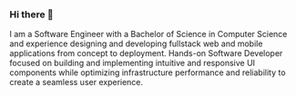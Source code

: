 ### Hi there 👋   
   
I am a Software Engineer with a Bachelor of Science in Computer Science and experience designing and developing fullstack web and mobile applications from concept to deployment. Hands-on Software Developer focused on building and implementing intuitive and responsive UI components while optimizing infrastructure performance and reliability to create a seamless user experience.
<!--
**jieunjeon/jieunjeon** is a ✨ _special_ ✨ repository because its `README.md` (this file) appears on your GitHub profile.

Here are some ideas to get you started:

- 🔭 I’m currently working on ...
- 🌱 I’m currently learning ...
- 👯 I’m looking to collaborate on ...
- 🤔 I’m looking for help with ...
- 💬 Ask me about ...
- 📫 How to reach me: ...
- 😄 Pronouns: ...
- ⚡ Fun fact: ...
-->
